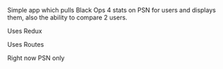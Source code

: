 
Simple app which pulls Black Ops 4 stats on PSN for users and displays them, also the ability to compare 2 users.

Uses Redux

Uses Routes

Right now PSN only
